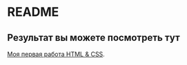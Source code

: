 # README

## Результат вы можете посмотреть тут

[Моя первая работа HTML & CSS](https://kizirgaleevmr.github.io/ResultSchool/).
